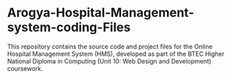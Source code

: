 # Arogya-Hospital-Management-system-coding-Files
This repository contains the source code and project files for the Online Hospital Management System (HMS), developed as part of the BTEC Higher National Diploma in Computing (Unit 10: Web Design and Development) coursework.
